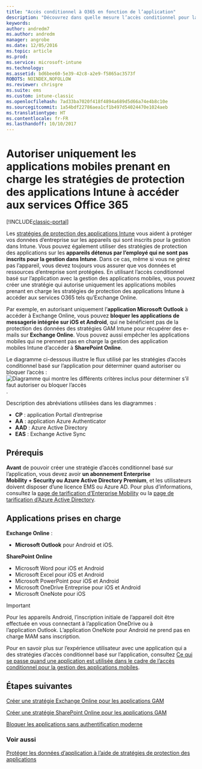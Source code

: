 ```yaml
---
title: "Accès conditionnel à O365 en fonction de l’application"
description: "Découvrez dans quelle mesure l’accès conditionnel pour la gestion des applications mobiles peut aider à contrôler les applications qui ont accès aux services O365."
keywords: 
author: andredm7
ms.author: andredm
manager: angrobe
ms.date: 12/05/2016
ms.topic: article
ms.prod: 
ms.service: microsoft-intune
ms.technology: 
ms.assetid: bd6bee60-5e39-42c8-a2e9-f5865ac3573f
ROBOTS: NOINDEX,NOFOLLOW
ms.reviewer: chrisgre
ms.suite: ems
ms.custom: intune-classic
ms.openlocfilehash: 7ad33ba7020f418f4894a689d5d66a74e4b8c10e
ms.sourcegitcommit: 1a54bdf22786aea1cf1b497d54024470e1024aeb
ms.translationtype: HT
ms.contentlocale: fr-FR
ms.lasthandoff: 10/10/2017
---
```

# <a name="allow-only-mobile-apps-that-support-intune-app-protection-policies-to-access-office-365-services"></a>Autoriser uniquement les applications mobiles prenant en charge les stratégies de protection des applications Intune à accéder aux services Office 365

[!INCLUDE[classic-portal](../includes/classic-portal.md)]

Les [stratégies de protection des applications Intune](protect-apps-and-data-with-microsoft-intune.md) vous aident à protéger vos données d’entreprise sur les appareils qui sont inscrits pour la gestion dans Intune. Vous pouvez également utiliser des stratégies de protection des applications sur les **appareils détenus par l’employé qui ne sont pas inscrits pour la gestion dans Intune**.  Dans ce cas, même si vous ne gérez pas l’appareil, vous devez toujours vous assurer que vos données et ressources d’entreprise sont protégées. En utilisant l’accès conditionnel basé sur l’application avec la gestion des applications mobiles, vous pouvez créer une stratégie qui autorise uniquement les applications mobiles prenant en charge les stratégies de protection des applications Intune à accéder aux services O365 tels qu’Exchange Online.

Par exemple, en autorisant uniquement l’**application Microsoft Outlook** à accéder à Exchange Online, vous pouvez **bloquer les applications de messagerie intégrée sur iOS et Android**, qui ne bénéficient pas de la protection des données des stratégies GAM Intune pour récupérer des e-mails sur **Exchange Online**. Vous pouvez aussi empêcher les applications mobiles qui ne prennent pas en charge la gestion des application mobiles Intune d’accéder à **SharePoint Online**.

Le diagramme ci-dessous illustre le flux utilisé par les stratégies d’accès conditionnel basé sur l’application pour déterminer quand autoriser ou bloquer l’accès : ![Diagramme qui montre les différents critères inclus pour déterminer s’il faut autoriser ou bloquer l’accès](../media/mam-ca-decision-flow_simple.png).

Description des abréviations utilisées dans les diagrammes :
* **CP** : application Portail d’entreprise
* **AA** : application Azure Authenticator
* **AAD** : Azure Active Directory
* **EAS** : Exchange Active Sync

## <a name="prerequisites"></a>Prérequis
**Avant** de pouvoir créer une stratégie d’accès conditionnel basé sur l’application, vous devez avoir **un abonnement Enterprise Mobility + Security ou Azure Active Directory Premium**, et les utilisateurs doivent disposer d’une licence EMS ou Azure AD. Pour plus d’informations, consultez la [page de tarification d’Enterprise Mobility](https://www.microsoft.com/cloud-platform/enterprise-mobility-pricing) ou la [page de tarification d’Azure Active Directory](https://azure.microsoft.com/pricing/details/active-directory/).


## <a name="supported-apps"></a>Applications prises en charge
**Exchange Online** :
* **Microsoft Outlook** pour Android et iOS.

**SharePoint Online**
* Microsoft Word pour iOS et Android
* Microsoft Excel pour iOS et Android
* Microsoft PowerPoint pour iOS et Android
* Microsoft OneDrive Entreprise pour iOS et Android
* Microsoft OneNote pour iOS

>[!IMPORTANT]
>Pour les appareils Android, l’inscription initiale de l’appareil doit être effectuée en vous connectant à l’application OneDrive ou à l’application Outlook. L’application OneNote pour Android ne prend pas en charge MAM sans inscription.

Pour en savoir plus sur l’expérience utilisateur avec une application qui a des stratégies d’accès conditionnel basé sur l’application, consultez [Ce qui se passe quand une application est utilisée dans le cadre de l’accès conditionnel pour la gestion des applications mobiles](use-apps-with-mam-ca.md).


## <a name="next-steps"></a>Étapes suivantes
[Créer une stratégie Exchange Online pour les applications GAM](mam-ca-for-exchange-online.md)

[Créer une stratégie SharePoint Online pour les applications GAM](mam-ca-for-sharepoint-online.md)

[Bloquer les applications sans authentification moderne](block-apps-with-no-modern-authentication.md)

### <a name="see-also"></a>Voir aussi

[Protéger les données d’application à l’aide de stratégies de protection des applications](protect-app-data-using-mobile-app-management-policies-with-microsoft-intune.md)
